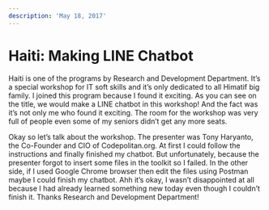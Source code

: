 ```yaml
---
description: 'May 18, 2017'
---
```


# Haiti: Making LINE Chatbot

Haiti is one of the programs by Research and Development Department. It’s a special workshop for IT soft skills and it’s only dedicated to all Himatif big family. I joined this program because I found it exciting. As you can see on the title, we would make a LINE chatbot in this workshop! And the fact was it’s not only me who found it exciting. The room for the workshop was very full of people even some of my seniors didn’t get any more seats.

Okay so let’s talk about the workshop. The presenter was Tony Haryanto, the Co-Founder and CIO of Codepolitan.org. At first I could follow the instructions and finally finished my chatbot. But unfortunately, because the presenter forgot to insert some files in the toolkit so I failed. In the other side, if I used Google Chrome browser then edit the files using Postman maybe I could finish my chatbot. Ahh it’s okay, I wasn’t disappointed at all because I had already learned something new today even though I couldn’t finish it. Thanks Research and Development Department!

